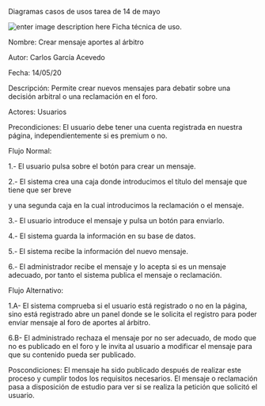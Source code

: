 ﻿
Diagramas casos de usos tarea de 14 de mayo

![enter image description here](https://imgur.com/q09ipIg.png)
Ficha técnica de uso.

Nombre: Crear mensaje aportes al árbitro

Autor: Carlos García Acevedo

Fecha: 14/05/20

Descripción: Permite crear nuevos mensajes para debatir sobre una decisión arbitral o una reclamación en el foro.

Actores: Usuarios

Precondiciones: El usuario debe tener una cuenta registrada en nuestra página, independientemente si es premium o no.

Flujo Normal:

1.- El usuario pulsa sobre el botón para crear un mensaje.

2.- El sistema crea una caja donde introducimos el título del mensaje que tiene que ser breve

 y una segunda caja en la cual introducimos la reclamación o el mensaje.
 
3.- El usuario introduce el mensaje y pulsa un botón para enviarlo.

4.- El sistema guarda la información en su base de datos.

5.- El sistema recibe la información del nuevo mensaje.

6.- El administrador recibe el mensaje y lo acepta si es un mensaje adecuado, por tanto el sistema publica el mensaje o reclamación.

Flujo Alternativo:

1.A- El sistema comprueba si el usuario está registrado o no en la página, sino está registrado abre un panel 
donde se le solicita el registro para poder enviar mensaje al foro de aportes al árbitro.

6.B- El administrado rechaza el mensaje por no ser adecuado, de modo que no es publicado en el foro y 
le invita al usuario a modificar el mensaje para que su contenido pueda ser publicado.

Poscondiciones: El mensaje ha sido publicado después de realizar este proceso y cumplir todos los requisitos necesarios. El mensaje 
o reclamación pasa a disposición de estudio para ver si se realiza la petición que solicitó el usuario.
